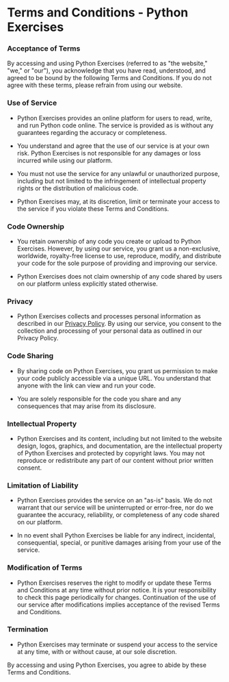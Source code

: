 # Terms and Conditions - Python Exercises

### Acceptance of Terms

By accessing and using Python Exercises (referred to as "the website," "we," or "our"), you acknowledge that you have read, understood, and agreed to be bound by the following Terms and Conditions. If you do not agree with these terms, please refrain from using our website.

### Use of Service

- Python Exercises provides an online platform for users to read, write, and run Python code online. The service is provided as is without any guarantees regarding the accuracy or completeness.

- You understand and agree that the use of our service is at your own risk. Python Exercises is not responsible for any damages or loss incurred while using our platform.

- You must not use the service for any unlawful or unauthorized purpose, including but not limited to the infringement of intellectual property rights or the distribution of malicious code.

- Python Exercises may, at its discretion, limit or terminate your access to the service if you violate these Terms and Conditions.

### Code Ownership

- You retain ownership of any code you create or upload to Python Exercises. However, by using our service, you grant us a non-exclusive, worldwide, royalty-free license to use, reproduce, modify, and distribute your code for the sole purpose of providing and improving our service.

- Python Exercises does not claim ownership of any code shared by users on our platform unless explicitly stated otherwise.

### Privacy

- Python Exercises collects and processes personal information as described in our [Privacy Policy](/privacy). By using our service, you consent to the collection and processing of your personal data as outlined in our Privacy Policy.

### Code Sharing

- By sharing code on Python Exercises, you grant us permission to make your code publicly accessible via a unique URL. You understand that anyone with the link can view and run your code.

- You are solely responsible for the code you share and any consequences that may arise from its disclosure.

### Intellectual Property

- Python Exercises and its content, including but not limited to the website design, logos, graphics, and documentation, are the intellectual property of Python Exercises and protected by copyright laws. You may not reproduce or redistribute any part of our content without prior written consent.

### Limitation of Liability

- Python Exercises provides the service on an "as-is" basis. We do not warrant that our service will be uninterrupted or error-free, nor do we guarantee the accuracy, reliability, or completeness of any code shared on our platform.

- In no event shall Python Exercises be liable for any indirect, incidental, consequential, special, or punitive damages arising from your use of the service.

### Modification of Terms

- Python Exercises reserves the right to modify or update these Terms and Conditions at any time without prior notice. It is your responsibility to check this page periodically for changes. Continuation of the use of our service after modifications implies acceptance of the revised Terms and Conditions.

### Termination

- Python Exercises may terminate or suspend your access to the service at any time, with or without cause, at our sole discretion.


By accessing and using Python Exercises, you agree to abide by these Terms and Conditions.